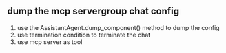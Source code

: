 ## dump the mcp servergroup chat config
1. use the AssistantAgent.dump_component() method to dump the config
2. use termination condition to terminate the chat
3. use mcp server as tool







